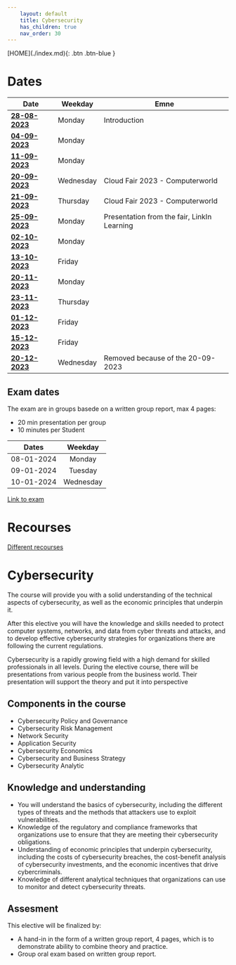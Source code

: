 ```yaml
---
    layout: default
    title: Cybersecurity
    has_children: true
    nav_order: 30
---
```


<span class="fs-1">
[HOME](./index.md){: .btn .btn-blue }
</span>

# Dates

| **Date**                        | **Weekday** | **Emne**                                    |
|---------------------------------|-------------|---------------------------------------------|
| **[28-08-2023](28-08-2023.md)** | Monday      | Introduction                                |
| **[04-09-2023](04-09-2023.md)** | Monday      |                                             |
| **[11-09-2023](11-09-2023.md)** | Monday      |                                             |
| **[20-09-2023](cloudfair.md)**  | Wednesday   | Cloud Fair 2023 - Computerworld             |
| **[21-09-2023](cloudfair.md)**  | Thursday    | Cloud Fair 2023 - Computerworld             |
| **[25-09-2023](25-09-2023.md)** | Monday      | Presentation from the fair, LinkIn Learning |
| **[02-10-2023](02-10-2023.md)** | Monday      |                                             |
| **[13-10-2023](13-10-2023.md)** | Friday      |                                             |
| **[20-11-2023](20-11-2023.md)** | Monday      |                                             |
| **[23-11-2023](23-11-2023.md)** | Thursday    |                                             |
| **[01-12-2023](01-12-2023.md)** | Friday      |                                             |
| **[15-12-2023](15-12-2023.md)** | Friday      |                                             |
| **[20-12-2023](20-12-2023.md)** | Wednesday   | Removed because of the 20-09-2023           |

## Exam dates
The exam are in groups basede on a written group report, max 4 pages:
- 20 min presentation per group
- 10 minutes per Student

| **Dates**  |  **Weekday** |
|:----------:|:------------:|
| 08-01-2024 |  Monday      |
| 09-01-2024 |  Tuesday     |
| 10-01-2024 |  Wednesday   |

[Link to exam](exam.md)

# Recourses 
[Different recourses](recourses.md)

# Cybersecurity
The course will provide you with a solid understanding of the technical aspects of cybersecurity, as well as the economic principles that underpin it. 

After this elective you will have the knowledge and skills needed to protect computer systems, networks, and data from cyber threats and attacks, and to develop effective cybersecurity strategies for organizations there are following the current regulations. 

Cybersecurity is a rapidly growing field with a high demand for skilled professionals in all levels. During the elective course, there will be presentations from various people from the business world. Their presentation will support the theory and put it into perspective

## Components in the course
- Cybersecurity Policy and Governance
- Cybersecurity Risk Management
- Network Security
- Application Security
- Cybersecurity Economics
- Cybersecurity and Business Strategy
- Cybersecurity Analytic

## Knowledge and understanding
- You will understand the basics of cybersecurity, including the different types of threats and the methods that attackers use to exploit vulnerabilities.
- Knowledge of the regulatory and compliance frameworks that organizations use to ensure that they are meeting their cybersecurity obligations.
- Understanding of economic principles that underpin cybersecurity, including the costs of cybersecurity breaches, the cost-benefit analysis of cybersecurity investments, and the economic incentives that drive cybercriminals.
- Knowledge of different analytical techniques that organizations can use to monitor and detect cybersecurity threats.

## Assesment
This elective will be finalized by:
- A hand-in in the form of a written group report, 4 pages, which is to demonstrate ability to combine theory and practice.
- Group oral exam based on written group report.

